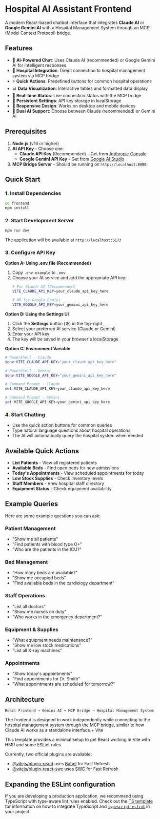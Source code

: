 # Hospital AI Assistant Frontend

A modern React-based chatbot interface that integrates **Claude AI** or **Google Gemini AI** with a Hospital Management System through an MCP (Model Context Protocol) bridge.

## Features

- 🤖 **AI-Powered Chat**: Uses Claude AI (recommended) or Google Gemini AI for intelligent responses
- 🏥 **Hospital Integration**: Direct connection to hospital management system via MCP bridge
- ⚡ **Quick Actions**: Predefined buttons for common hospital operations
- 📊 **Data Visualization**: Interactive tables and formatted data display
- 🔄 **Real-time Status**: Live connection status with the MCP bridge
- 💾 **Persistent Settings**: API key storage in localStorage
- 📱 **Responsive Design**: Works on desktop and mobile devices
- 🔧 **Dual AI Support**: Choose between Claude (recommended) or Gemini AI

## Prerequisites

1. **Node.js** (v16 or higher)
2. **AI API Key** - Choose one:
   - **Claude API Key** (Recommended) - Get from [Anthropic Console](https://console.anthropic.com/)
   - **Google Gemini API Key** - Get from [Google AI Studio](https://makersuite.google.com/app/apikey)
3. **MCP Bridge Server** - Should be running on `http://localhost:8080`

## Quick Start

### 1. Install Dependencies

```bash
cd frontend
npm install
```

### 2. Start Development Server

```bash
npm run dev
```

The application will be available at `http://localhost:5173`

### 3. Configure API Key

**Option A: Using .env file (Recommended)**
1. Copy `.env.example` to `.env`
2. Choose your AI service and add the appropriate API key:
   ```bash
   # For Claude AI (Recommended)
   VITE_CLAUDE_API_KEY=your_claude_api_key_here
   
   # OR for Google Gemini
   VITE_GOOGLE_API_KEY=your_gemini_api_key_here
   ```

**Option B: Using the Settings UI**
1. Click the **Settings** button (⚙️) in the top-right
2. Select your preferred AI service (Claude or Gemini)
3. Enter your API key
4. The key will be saved in your browser's localStorage

**Option C: Environment Variable**
```powershell
# PowerShell - Claude
$env:VITE_CLAUDE_API_KEY="your_claude_api_key_here"

# PowerShell - Gemini  
$env:VITE_GOOGLE_API_KEY="your_gemini_api_key_here"

# Command Prompt - Claude
set VITE_CLAUDE_API_KEY=your_claude_api_key_here

# Command Prompt - Gemini
set VITE_GOOGLE_API_KEY=your_gemini_api_key_here
```

### 4. Start Chatting

- Use the quick action buttons for common queries
- Type natural language questions about hospital operations
- The AI will automatically query the hospital system when needed

## Available Quick Actions

- **List Patients** - View all registered patients
- **Available Beds** - Find open beds for new admissions  
- **Today's Appointments** - View scheduled appointments for today
- **Low Stock Supplies** - Check inventory levels
- **Staff Members** - View hospital staff directory
- **Equipment Status** - Check equipment availability

## Example Queries

Here are some example questions you can ask:

### Patient Management
- "Show me all patients"
- "Find patients with blood type O+"
- "Who are the patients in the ICU?"

### Bed Management
- "How many beds are available?"
- "Show me occupied beds"
- "Find available beds in the cardiology department"

### Staff Operations
- "List all doctors"
- "Show me nurses on duty"
- "Who works in the emergency department?"

### Equipment & Supplies
- "What equipment needs maintenance?"
- "Show me low stock medications"
- "List all X-ray machines"

### Appointments
- "Show today's appointments"
- "Find appointments for Dr. Smith"
- "What appointments are scheduled for tomorrow?"

## Architecture

```
React Frontend → Gemini AI ↔ MCP Bridge → Hospital Management System
```

The frontend is designed to work independently while connecting to the hospital management system through the MCP bridge, similar to how Claude AI works as a standalone interface.+ Vite

This template provides a minimal setup to get React working in Vite with HMR and some ESLint rules.

Currently, two official plugins are available:

- [@vitejs/plugin-react](https://github.com/vitejs/vite-plugin-react/blob/main/packages/plugin-react) uses [Babel](https://babeljs.io/) for Fast Refresh
- [@vitejs/plugin-react-swc](https://github.com/vitejs/vite-plugin-react/blob/main/packages/plugin-react-swc) uses [SWC](https://swc.rs/) for Fast Refresh

## Expanding the ESLint configuration

If you are developing a production application, we recommend using TypeScript with type-aware lint rules enabled. Check out the [TS template](https://github.com/vitejs/vite/tree/main/packages/create-vite/template-react-ts) for information on how to integrate TypeScript and [`typescript-eslint`](https://typescript-eslint.io) in your project.
